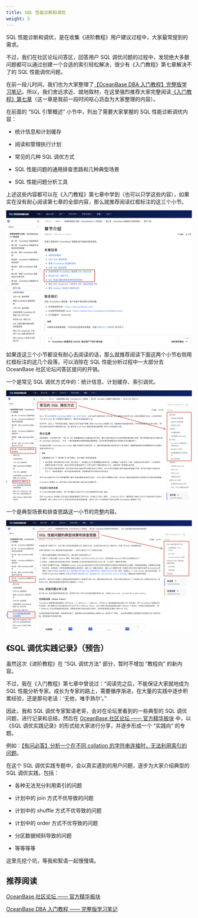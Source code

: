 ```yaml
---
title: SQL 性能诊断和调优
weight: 5
---
```



SQL 性能诊断和调优，是在收集《进阶教程》用户建议过程中，大家最常提到的需求。

不过，我们在社区论坛问答区，回答用户 SQL 调优问题的过程中，发现绝大多数问题都可以通过创建一个合适的索引轻松解决，很少有《入门教程》第七章解决不了的 SQL 性能调优问题。

在前一段儿时间，我们也为大家整理了[【OceanBase DBA 入门教程】完整版学习笔记](https://ask.oceanbase.com/t/topic/35613279)。所以，我们舍远求近、就地取材，在这里强烈推荐大家完整阅读[《入门教程》第七章](https://www.oceanbase.com/docs/community-tutorials-cn-1000000001390070)（这一章是我前一段时间呕心沥血为大家整理的内容）。

在前面的 “SQL 引擎概述” 小节中，列出了需要大家掌握的 SQL 性能诊断调优内容：

- 统计信息和计划缓存

- 阅读和管理执行计划

- 常见的几种 SQL 调优方式

- SQL 性能问题的通用排查思路和几种典型场景

- SQL 性能问题分析工具

上述这些内容都可以在《入门教程》第七章中学到（也可以只学这些内容），如果实在没有耐心阅读第七章的全部内容，那么就推荐阅读红框标注的这三个小节。

![image.png](/img/user_manual/operation_and_maintenance/scenario_best_practices/chapter_03_htap/05_performance_tuning/001.png)


如果连这三个小节都没有耐心去阅读的话，那么就推荐阅读下面这两个小节右侧用红框标注的这几个段落，可以消除在 SQL 性能分析过程中一大部分去 OceanBase 社区论坛问答区提问的开销。

一个是常见 SQL 调优方式中的：统计信息、计划缓存、索引调优。

![image.png](/img/user_manual/operation_and_maintenance/scenario_best_practices/chapter_03_htap/05_performance_tuning/002.png)

一个是典型场景和排查思路这一小节的完整内容。

![image.png](/img/user_manual/operation_and_maintenance/scenario_best_practices/chapter_03_htap/05_performance_tuning/003.png)



## 《SQL 调优实践记录》（预告）

虽然这次《进阶教程》在 “SQL 调优方法” 部分，暂时不增加 “教程向” 的新内容。

不过，我在《入门教程》第七章中曾说过：“阅读完之后，不能保证大家就地成为 SQL 性能分析专家。成长为专家的路上，需要循序渐进，在大量的实践中逐步积累经验，还是那句老话：‘无他，唯手熟尔’。” 

因此，我和 SQL 调优专家絮语老哥，会对在论坛里看到的一些典型的 SQL 调优问题，进行记录和总结，然后在 [OceanBase 社区论坛 —— 官方精华板块](https://ask.oceanbase.com/c/well-chosen/75) 中，以 《SQL 调优实践记录》的形式给大家进行分享，并逐步形成一个 “实践向” 的专题。

例如：[【有问必答】分析一个在不同 collation 的字符串连接时，无法利用索引的问题](https://ask.oceanbase.com/t/topic/35613940)。

在这个 SQL 调优实践专题中，会以真实遇到的用户问题，逐步为大家介绍典型的 SQL 调优实践，包括：

- 各种无法充分利用索引的问题

- 计划中的 join 方式不优导致的问题

- 计划中的 shuffle 方式不优导致的问题

- 计划中的 order 方式不优导致的问题

- 分区数据倾斜导致的问题

- 等等等等

这里先挖个坑，等我和絮语一起慢慢填。

## 推荐阅读

[OceanBase 社区论坛 —— 官方精华板块](https://ask.oceanbase.com/c/well-chosen/75)

[OceanBase DBA 入门教程 —— 完整版学习笔记](https://ask.oceanbase.com/t/topic/35613279)